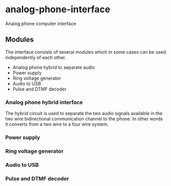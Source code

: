 # analog-phone-interface
Analog phone computer interface

## Modules
The interface consists of several modules which in some cases can be used independently of each other.

* Analog phone hybrid to separate audio
* Power supply
* Ring voltage generator
* Audio to USB
* Pulse and DTMF decoder

### Analog phone hybrid interface
The hybrid circuit is used to separate the two audio signals available in the two wire bidirectional communication channel to the phone. In other words it converts from a two wire to a four wire system.

### Power supply


### Ring voltage generator


### Audio to USB


### Pulse and DTMF decoder

